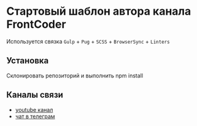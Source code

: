 # Стартовый шаблон автора канала FrontCoder
Используется связка `Gulp` + `Pug` + `SCSS` + `BrowserSync` + `Linters`

## Установка
Склонировать репозиторий и выполнить npm install

## Каналы связи
- [youtube канал](https://www.youtube.com/c/frontcoder)
- [чат в телеграм](https://t.me/frontcoder)
